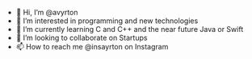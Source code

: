 - 👋 Hi, I’m @avyrton
- 👀 I’m interested in programming and new technologies 
- 🌱 I’m currently learning C and C++ and the near future Java or Swift
- 💞️ I’m looking to collaborate on Startups
- 📫 How to reach me @insayrton on Instagram

<!---
avyrton/avyrton is a ✨ special ✨ repository because its `README.md` (this file) appears on your GitHub profile.
You can click the Preview link to take a look at your changes.
--->
